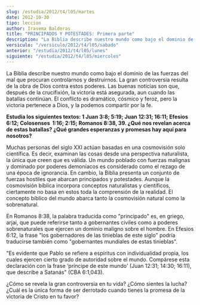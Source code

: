 ```yaml
---
slug: /estudia/2012/t4/l05/martes
date: 2012-10-30
tipo: leccion
author: Irasema Balderas
title: "PRINCIPADOS Y POTESTADES: Primera parte"
description: "La Biblia describe nuestro mundo como bajo el dominio de las fuerzas del mal  que procuran controlarnos y destruirnos. La gran controversia resulta de la  obra de Dios contra estos poderes. Las buenas noticias son que, después de la  crucifixión, la victoria está asegurada, au..."
versiculo: "/versiculo/2012/t4/l05/sabado"
anterior: "/estudia/2012/t4/l05/lunes"
siguiente: "/estudia/2012/t4/l05/miercoles"
---
```


La Biblia describe nuestro mundo como bajo el dominio de las fuerzas del mal que procuran controlarnos y destruirnos. La gran controversia resulta de la obra de Dios contra estos poderes. Las buenas noticias son que, después de la crucifixión, la victoria está asegurada, aun cuando las batallas continúan. El conflicto es dramático, cósmico y feroz, pero la victoria pertenece a Dios, y la podemos compartir por la fe.

**Estudia los siguientes textos: 1 Juan 3:8; 5:19; Juan 12:31; 16:11; Efesios 6:12; Colosenses  1:16; 2:15; Romanos 8:38, 39. ¿Qué nos revelan acerca de estas batallas? ¿Qué grandes esperanzas y promesas hay aquí para nosotros?**

Muchas personas del siglo XXI actúan basadas en una cosmovisión solo científica. Es decir, examinan las cosas desde una perspectiva naturalista, la única que creen que es válida. Un mundo poblado con fuerzas malignas y dominado por poderes demoníacos es considerado como el rezago de una época de ignorancia. En cambio, la Biblia presenta un conjunto de fuerzas hostiles que abarcan principados y potestades. Aunque la cosmovisión bíblica incorpora conceptos naturalistas y científicos, ciertamente no basa en estos toda la comprensión de la realidad. El concepto bíblico del mundo abarca tanto la cosmovisión natural como la sobrenatural.

En Romanos 8:38, la palabra traducida como "principado" es, en griego, arjai, que puede referirse tanto a gobernantes civiles como a poderes sobrenaturales que ejercen un dominio maligno sobre el hombre. En Efesios 6:12, la frase "los gobernadores de las tinieblas de este siglo" podría traducirse también como "gobernantes mundiales de estas tinieblas".

"Es evidente que Pablo se refiere a espíritus con individualidad propia, los cuales ejercen cierto grado de autoridad sobre el mundo. Compárese esta declaración con la frase ‘príncipe de este mundo' (Juan 12:31; 14:30; 16:11), que describe a Satanás" (CBA 6:1,043).

¿Cómo se revela la gran controversia en tu vida? ¿Cómo sientes la lucha? ¿Cuál es la única forma de ser derrotado cuando tienes la promesa de la victoria de Cristo en tu favor?
